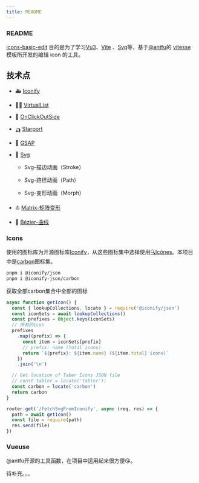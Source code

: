 ```yaml
---
title: README
---
```


<div class="text-center">
  <div i-carbon-dicom-overlay class="text-4xl -mb-6 m-auto" />
  <h3>README</h3>
</div>

[icons-basic-edit](https://github.com/pinky-pig/icons-basic-edit.git) 目的是为了学习[Vu3](https://cn.vuejs.org/guide/introduction.html)、[Vite](https://vitejs.dev/) 、[Svg](https://developer.mozilla.org/zh-CN/docs/Web/SVG/Tutorial)等，基于[@antfu](https://github.com/antfu)的 [vitesse](https://github.com/antfu/vitesse) 模板所开发的编辑 icon 的工具。

## 技术点

- 🚑 [Iconify](https://iconify.design)

- 🐱‍🏍 [VirtualList](https://vueuse.org/core/usevirtuallist/#usevirtuallist)

- 🚛 [OnClickOutSide](https://vueuse.org/core/onclickoutside/#onclickoutside)

- 🛺 [Starport](https://github.com/antfu/vue-starport.git)

- 🚢 [GSAP](https://greensock.com/gsap/)

- 🚀 [Svg](https://developer.mozilla.org/zh-CN/docs/Web/SVG/Tutorial)

  - Svg-描边动画（Stroke）

  - Svg-路径动画（Path）

  - Svg-变形动画（Morph）

- ⛵ [Matrix-矩阵变形]()

- 🚟 [Bézier-曲线]()



### Icons
使用的图标库为开源图标库[Iconify](https://iconify.design)，从这些图标集中选择使用[🔍Icônes](https://icones.netlify.app/)。本项目中是[carbon](https://icones.netlify.app/collection/carbon)图标集。

```bash
pnpm i @iconify/json
pnpm i @iconify-json/carbon
```
获取全部carbon集合中全部的图标
```js
async function getIcon() {
  const { lookupCollections, locate } = require('@iconify/json')
  const iconSets = await lookupCollections()
  const prefixes = Object.keys(iconSets)
  // 所有的icon
  prefixes
    .map((prefix) => {
      const item = iconSets[prefix]
      // prefix: name (total icons)
      return `${prefix}: ${item.name} (${item.total} icons)`
    })
    .join('\n')

  // Get location of Taber Icons JSON file
  // const tabler = locate('tabler');
  const carbon = locate('carbon')
  return carbon
}

router.get('/fetchSvgFromIconify', async (req, res) => {
  path = await getIcon()
  const file = require(path)
  res.send(file)
})
```

### Vueuse
@antfu开源的工具函数，在项目中运用起来很方便😘。


待补充。。。
